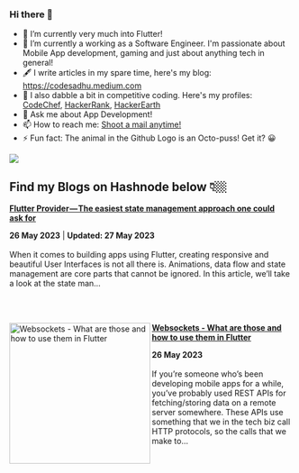 ### Hi there 👋

- 🔭 I’m currently very much into Flutter!
- 🌱 I’m currently a working as a Software Engineer. I'm passionate about Mobile App development, gaming and just about anything tech in general!
- 🖋 I write articles in my spare time, here's my blog: https://codesadhu.medium.com
- 🌱 I also dabble a bit in competitive coding. Here's my profiles: [CodeChef](https://www.codechef.com/users/codesadhu), [HackerRank](https://www.hackerrank.com/CodeSadhu), [HackerEarth](https://www.hackerearth.com/@patwardhanatharva6)
- 💬 Ask me about App Development!
- 📫 How to reach me: [Shoot a mail anytime!](patwardhanatharva6@gmail.com)
- ⚡ Fun fact: The animal in the Github Logo is an Octo-puss! Get it? :grinning:

<img src = "https://github-readme-stats.vercel.app/api?username=codesadhu&&show_icons=true&title_color=ffffff&icon_color=FCD581&text_color=50B2C0&bg_color=201E1F">

<!--
**CodeSadhu/CodeSadhu** is a ✨ _special_ ✨ repository because its `README.md` (this file) appears on your GitHub profile.

Here are some ideas to get you started:

- 🔭 I’m currently working on ...
- 🌱 I’m currently learning ...
- 👯 I’m looking to collaborate on ...
- 🤔 I’m looking for help with ...
- 💬 Ask me about ...
- 📫 How to reach me: ...
- 😄 Pronouns: ...
- ⚡ Fun fact: ...
-->

## Find my Blogs on Hashnode below 👇🏼

<!-- HASHNODE_BLOG:START -->
<p align="left">

<a href="https://codesadhu.hashnode.dev//flutter-provider-the-easiest-state-management-approach-one-could-ask-for" title="Flutter Provider — The easiest state management approach one could ask for"><strong>Flutter Provider — The easiest state management approach one could ask for</strong></a>
<div><strong>26 May 2023</strong> | <strong>Updated: 27 May 2023</strong></div>
<br/> When it comes to building apps using Flutter, creating responsive and beautiful User Interfaces is not all there is. Animations, data flow and state management are core parts that cannot be ignored.
In this article, we’ll take a look at the state man... </p> <br/> <br/>
<p align="left">
<a href="https://codesadhu.hashnode.dev//websockets-what-are-those-and-how-to-use-them-in-flutter" title="Websockets - What are those and how to use them in Flutter"><img src="https://cdn.hashnode.com/res/hashnode/image/upload/v1685080876238/da4516cb-1eff-4cb9-8b31-94b2902484d6.png" alt="Websockets - What are those and how to use them in Flutter" width="250px" align="left" /></a>
<a href="https://codesadhu.hashnode.dev//websockets-what-are-those-and-how-to-use-them-in-flutter" title="Websockets - What are those and how to use them in Flutter"><strong>Websockets - What are those and how to use them in Flutter</strong></a>
<div><strong>26 May 2023</strong></div>
<br/> If you’re someone who’s been developing mobile apps for a while, you’ve probably used REST APIs for fetching/storing data on a remote server somewhere. These APIs use something that we in the tech biz call HTTP protocols, so the calls that we make to... </p> <br/> <br/>
<!-- HASHNODE_BLOG:END -->